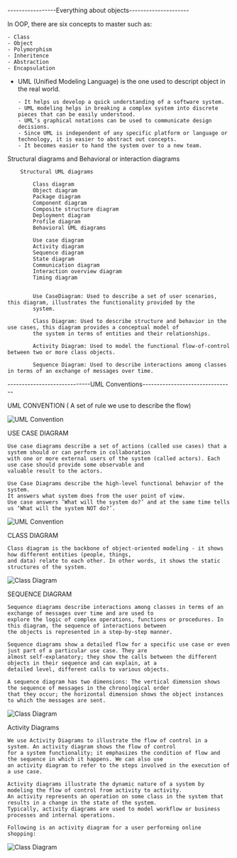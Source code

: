
-----------------Everything about objects---------------------

In OOP, there are six concepts to master such as:

    - Class
    - Object
    - Polymorphism
    - Inheritence
    - Abstraction 
    - Encapsulation
    
- UML (Unified Modeling Language) is the one used to descript object in 
  the real world.
    
      - It helps us develop a quick understanding of a software system.
      - UML modeling helps in breaking a complex system into discrete pieces that can be easily understood.
      - UML’s graphical notations can be used to communicate design decisions.
      - Since UML is independent of any specific platform or language or technology, it is easier to abstract out concepts.
      - It becomes easier to hand the system over to a new team.

     

Structural diagrams and Behavioral or interaction diagrams 

        Structural UML diagrams

            Class diagram
            Object diagram
            Package diagram
            Component diagram
            Composite structure diagram
            Deployment diagram
            Profile diagram
            Behavioral UML diagrams
            
            Use case diagram
            Activity diagram
            Sequence diagram
            State diagram
            Communication diagram
            Interaction overview diagram
            Timing diagram


            Use CaseDiagram: Used to describe a set of user scenarios, this diagram, illustrates the functionality provided by the 
            system.
            
            Class Diagram: Used to describe structure and behavior in the use cases, this diagram provides a conceptual model of 
            the system in terms of entities and their relationships.
            
            Activity Diagram: Used to model the functional flow-of-control between two or more class objects.
            
            Sequence Diagram: Used to describe interactions among classes in terms of an exchange of messages over time.


-----------------------------UML Conventions--------------------------------


UML CONVENTION ( A set of rule we use to describe the flow)

![UML Convention](img/UML-convention.png)

USE CASE DIAGRAM

    Use case diagrams describe a set of actions (called use cases) that a system should or can perform in collaboration 
    with one or more external users of the system (called actors). Each use case should provide some observable and 
    valuable result to the actors.
    
    Use Case Diagrams describe the high-level functional behavior of the system.
    It answers what system does from the user point of view.
    Use case answers ‘What will the system do?’ and at the same time tells us ‘What will the system NOT do?’.

![UML Convention](img/Use-case-Diagrams.png)

CLASS DIAGRAM

    Class diagram is the backbone of object-oriented modeling - it shows how different entities (people, things, 
    and data) relate to each other. In other words, it shows the static structures of the system.

![Class Diagram](img/class-diagram.png)

SEQUENCE DIAGRAM

    Sequence diagrams describe interactions among classes in terms of an exchange of messages over time and are used to 
    explore the logic of complex operations, functions or procedures. In this diagram, the sequence of interactions between 
    the objects is represented in a step-by-step manner.
    
    Sequence diagrams show a detailed flow for a specific use case or even just part of a particular use case. They are 
    almost self-explanatory; they show the calls between the different objects in their sequence and can explain, at a 
    detailed level, different calls to various objects.
    
    A sequence diagram has two dimensions: The vertical dimension shows the sequence of messages in the chronological order 
    that they occur; the horizontal dimension shows the object instances to which the messages are sent.

![Class Diagram](img/Sequence-Diagram.png)

Activity Diagrams

    We use Activity Diagrams to illustrate the flow of control in a system. An activity diagram shows the flow of control 
    for a system functionality; it emphasizes the condition of flow and the sequence in which it happens. We can also use 
    an activity diagram to refer to the steps involved in the execution of a use case.

    Activity diagrams illustrate the dynamic nature of a system by modeling the flow of control from activity to activity.
    An activity represents an operation on some class in the system that results in a change in the state of the system. 
    Typically, activity diagrams are used to model workflow or business processes and internal operations.
    
    Following is an activity diagram for a user performing online shopping:

![Class Diagram](img/Activity-Diagram.png)